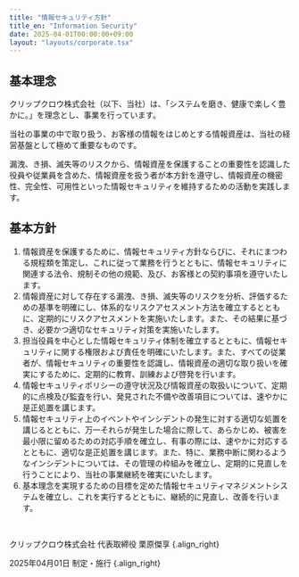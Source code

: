 ```yaml
---
title: "情報セキュリティ方針"
title_en: "Information Security"
date: 2025-04-01T00:00:00+09:00
layout: "layouts/corporate.tsx"
---
```


## <span>基本理念</span>

クリップクロウ株式会社（以下、当社）は、「システムを磨き、健康で楽しく豊かに。」を理念とし、事業を行っています。

当社の事業の中で取り扱う、お客様の情報をはじめとする情報資産は、当社の経営基盤として極めて重要なものです。

漏洩、き損、滅失等のリスクから、情報資産を保護することの重要性を認識した役員や従業員を含めた、情報資産を扱う者が本方針を遵守し、情報資産の機密性、完全性、可用性といった情報セキュリティを維持するための活動を実践します。

## <span>基本方針</span>

1. 情報資産を保護するために、情報セキュリティ方針ならびに、それにまつわる規程類を策定し、これに従って業務を行うとともに、情報セキュリティに関連する法令、規制その他の規範、及び、お客様との契約事項を遵守いたします。
2. 情報資産に対して存在する漏洩、き損、滅失等のリスクを分析、評価するための基準を明確にし、体系的なリスクアセスメント方法を確立するとともに、定期的にリスクアセスメントを実施いたします。また、その結果に基づき、必要かつ適切なセキュリティ対策を実施いたします。
3. 担当役員を中心とした情報セキュリティ体制を確立するとともに、情報セキュリティに関する権限および責任を明確にいたします。また、すべての従業者が、情報セキュリティの重要性を認識し、情報資産の適切な取り扱いを確実にするために、定期的に教育、訓練および啓発を行います。
4. 情報セキュリティポリシーの遵守状況及び情報資産の取扱いについて、定期的に点検及び監査を行い、発見された不備や改善項目については、速やかに是正処置を講じます。
5. 情報セキュリティ上のイベントやインシデントの発生に対する適切な処置を講じるとともに、万一それらが発生した場合に際して、あらかじめ、被害を最小限に留めるための対応手順を確立し、有事の際には、速やかに対応するとともに、適切な是正処置を講じます。また、特に、業務中断に関わるようなインシデントについては、その管理の枠組みを確立し、定期的に見直しを行うことにより、当社の事業継続を確実にいたします。
6. 基本理念を実現するための目標を定めた情報セキュリティマネジメントシステムを確立し、これを実行するとともに、継続的に見直し、改善を行います。

<br/>

クリップクロウ株式会社 代表取締役 栗原傑享
{.align_right}

2025年04月01日 制定・施行
{.align_right}